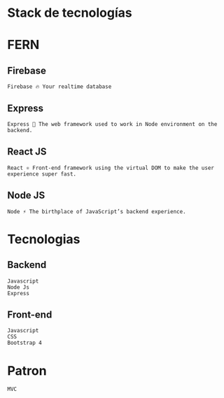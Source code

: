 # Stack de tecnologías
# FERN

## Firebase
    
    Firebase 🔥 Your realtime database 

## Express
    
    Express 🚂 The web framework used to work in Node environment on the backend.

## React JS

    React ⚛️ Front-end framework using the virtual DOM to make the user experience super fast.

## Node JS

    Node ⚡️ The birthplace of JavaScript’s backend experience.


# Tecnologias

## Backend 
    Javascript
    Node Js
    Express

## Front-end
    Javascript 
    CSS
    Bootstrap 4
    
# Patron
    MVC
